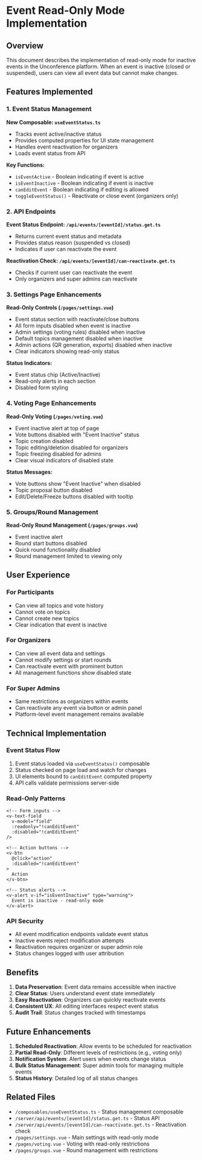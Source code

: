 # Event Read-Only Mode Implementation

## Overview

This document describes the implementation of read-only mode for inactive events in the Unconference platform. When an event is inactive (closed or suspended), users can view all event data but cannot make changes.

## Features Implemented

### 1. Event Status Management

**New Composable: `useEventStatus.ts`**
- Tracks event active/inactive status
- Provides computed properties for UI state management
- Handles event reactivation for organizers
- Loads event status from API

**Key Functions:**
- `isEventActive` - Boolean indicating if event is active
- `isEventInactive` - Boolean indicating if event is inactive  
- `canEditEvent` - Boolean indicating if editing is allowed
- `toggleEventStatus()` - Reactivate or close event (organizers only)

### 2. API Endpoints

**Event Status Endpoint: `/api/events/[eventId]/status.get.ts`**
- Returns current event status and metadata
- Provides status reason (suspended vs closed)
- Indicates if user can reactivate the event

**Reactivation Check: `/api/events/[eventId]/can-reactivate.get.ts`**
- Checks if current user can reactivate the event
- Only organizers and super admins can reactivate

### 3. Settings Page Enhancements

**Read-Only Controls (`/pages/settings.vue`)**
- Event status section with reactivate/close buttons
- All form inputs disabled when event is inactive
- Admin settings (voting rules) disabled when inactive
- Default topics management disabled when inactive
- Admin actions (QR generation, exports) disabled when inactive
- Clear indicators showing read-only status

**Status Indicators:**
- Event status chip (Active/Inactive)
- Read-only alerts in each section
- Disabled form styling

### 4. Voting Page Enhancements

**Read-Only Voting (`/pages/voting.vue`)**
- Event inactive alert at top of page
- Vote buttons disabled with "Event Inactive" status
- Topic creation disabled
- Topic editing/deletion disabled for organizers
- Topic freezing disabled for admins
- Clear visual indicators of disabled state

**Status Messages:**
- Vote buttons show "Event Inactive" when disabled
- Topic proposal button disabled
- Edit/Delete/Freeze buttons disabled with tooltip

### 5. Groups/Round Management

**Read-Only Round Management (`/pages/groups.vue`)**
- Event inactive alert
- Round start buttons disabled
- Quick round functionality disabled
- Round management limited to viewing only

## User Experience

### For Participants
- Can view all topics and vote history
- Cannot vote on topics
- Cannot create new topics
- Clear indication that event is inactive

### For Organizers
- Can view all event data and settings
- Cannot modify settings or start rounds
- Can reactivate event with prominent button
- All management functions show disabled state

### For Super Admins
- Same restrictions as organizers within events
- Can reactivate any event via button or admin panel
- Platform-level event management remains available

## Technical Implementation

### Event Status Flow
1. Event status loaded via `useEventStatus()` composable
2. Status checked on page load and watch for changes
3. UI elements bound to `canEditEvent` computed property
4. API calls validate permissions server-side

### Read-Only Patterns
```vue
<!-- Form inputs -->
<v-text-field
  v-model="field"
  :readonly="!canEditEvent"
  :disabled="!canEditEvent"
/>

<!-- Action buttons -->
<v-btn
  @click="action"
  :disabled="!canEditEvent"
>
  Action
</v-btn>

<!-- Status alerts -->
<v-alert v-if="isEventInactive" type="warning">
  Event is inactive - read-only mode
</v-alert>
```

### API Security
- All event modification endpoints validate event status
- Inactive events reject modification attempts
- Reactivation requires organizer or super admin role
- Status changes logged with user attribution

## Benefits

1. **Data Preservation**: Event data remains accessible when inactive
2. **Clear Status**: Users understand event state immediately
3. **Easy Reactivation**: Organizers can quickly reactivate events
4. **Consistent UX**: All editing interfaces respect event status
5. **Audit Trail**: Status changes tracked with timestamps

## Future Enhancements

1. **Scheduled Reactivation**: Allow events to be scheduled for reactivation
2. **Partial Read-Only**: Different levels of restrictions (e.g., voting only)
3. **Notification System**: Alert users when events change status
4. **Bulk Status Management**: Super admin tools for managing multiple events
5. **Status History**: Detailed log of all status changes

## Related Files

- `/composables/useEventStatus.ts` - Status management composable
- `/server/api/events/[eventId]/status.get.ts` - Status API
- `/server/api/events/[eventId]/can-reactivate.get.ts` - Reactivation check
- `/pages/settings.vue` - Main settings with read-only mode
- `/pages/voting.vue` - Voting with read-only restrictions
- `/pages/groups.vue` - Round management with restrictions
